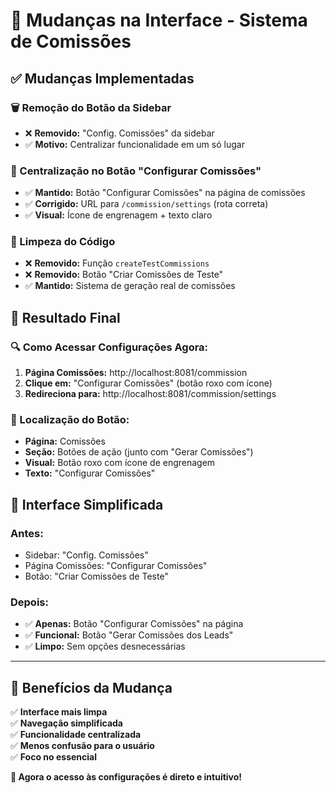 # 🔄 Mudanças na Interface - Sistema de Comissões

## ✅ **Mudanças Implementadas**

### **🗑️ Remoção do Botão da Sidebar**
- ❌ **Removido:** "Config. Comissões" da sidebar
- ✅ **Motivo:** Centralizar funcionalidade em um só lugar

### **🔗 Centralização no Botão "Configurar Comissões"**
- ✅ **Mantido:** Botão "Configurar Comissões" na página de comissões
- ✅ **Corrigido:** URL para `/commission/settings` (rota correta)
- ✅ **Visual:** Ícone de engrenagem + texto claro

### **🧹 Limpeza do Código**
- ❌ **Removido:** Função `createTestCommissions`
- ❌ **Removido:** Botão "Criar Comissões de Teste"
- ✅ **Mantido:** Sistema de geração real de comissões

## 🎯 **Resultado Final**

### **🔍 Como Acessar Configurações Agora:**
1. **Página Comissões:** http://localhost:8081/commission
2. **Clique em:** "Configurar Comissões" (botão roxo com ícone)
3. **Redireciona para:** http://localhost:8081/commission/settings

### **📍 Localização do Botão:**
- **Página:** Comissões
- **Seção:** Botões de ação (junto com "Gerar Comissões")
- **Visual:** Botão roxo com ícone de engrenagem
- **Texto:** "Configurar Comissões"

## 🎨 **Interface Simplificada**

### **Antes:**
- Sidebar: "Config. Comissões"
- Página Comissões: "Configurar Comissões"
- Botão: "Criar Comissões de Teste"

### **Depois:**
- ✅ **Apenas:** Botão "Configurar Comissões" na página
- ✅ **Funcional:** Botão "Gerar Comissões dos Leads"
- ✅ **Limpo:** Sem opções desnecessárias

---

## 🚀 **Benefícios da Mudança**

✅ **Interface mais limpa**  
✅ **Navegação simplificada**  
✅ **Funcionalidade centralizada**  
✅ **Menos confusão para o usuário**  
✅ **Foco no essencial**  

**🎯 Agora o acesso às configurações é direto e intuitivo!** 